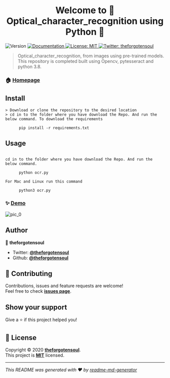 <h1 align="center">Welcome to 📜 Optical_character_recognition using Python 👋</h1>
<p>
  <img alt="Version" src="https://img.shields.io/badge/version-v0.1-blue.svg?cacheSeconds=2592000" />
  <a href="https://github.com/TheForgotensoul/Alien-Invasion" target="_blank">
    <img alt="Documentation" src="https://img.shields.io/badge/documentation-yes-brightgreen.svg" />
  </a>
  <a href="https://github.com/TheForgotensoul/Optical_character_recognistion/blob/main/LICENSE" target="_blank">
    <img alt="License: MIT" src="https://img.shields.io/badge/License-MIT-yellow.svg" />
  </a>
  <a href="https://twitter.com/theforgotensoul" target="_blank">
    <img alt="Twitter: theforgotensoul" src="https://img.shields.io/twitter/follow/theforgotensoul.svg?style=social" />
  </a>
</p>

> Optical_character_recognition, from images using pre-trained models. This repository is completed built using Opencv, pytesseract and python 3.8.

### 🏠 [Homepage](https://github.com/TheForgotensoul/Optical_character_recognistion)


## Install

```
> Download or clone the repository to the desired location
> cd in to the folder where you have download the Repo. And run the below command. To download the requirements
      
      pip install -r requirements.txt

```

## Usage

```

cd in to the folder where you have download the Repo. And run the below command.

      python ocr.py

For Mac and Linux run this command

      python3 ocr.py

```

### ✨ [Demo](https://github.com/TheForgotensoul/Object_detection_python)

![pic_0]()


## Author

👤 **theforgotensoul**

- Twitter: **[@theforgotensoul](https://twitter.com/theforgotensoul)**
- Github: **[@theforgotensoul](https://github.com/theforgotensoul)**

## 🤝 Contributing

Contributions, issues and feature requests are welcome!<br />Feel free to check **[issues page](https://github.com/TheForgotensoul/Optical_character_recognistion/issues)**.

## Show your support

Give a ⭐️ if this project helped you!

## 📝 License

Copyright © 2020 **[theforgotensoul](https://github.com/theforgotensoul)**.<br />
This project is **[MIT](https://github.com/TheForgotensoul/Optical_character_recognistion/blob/main/LICENSE)** licensed.

---

_This README was generated with ❤️ by [readme-md-generator](https://github.com/kefranabg/readme-md-generator)_

